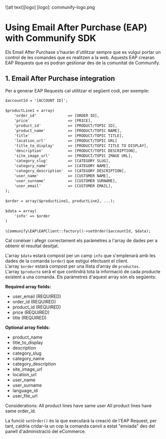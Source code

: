 ![alt text][logo]
[logo]: communify-logo.png
# Using Email After Purchase (EAP) with Communify SDK

Els Email After Purchase s'hauràn d'utilitzar sempre que es vulgui portar un control de les comandes que es realitzen a 
la web. Aquests EAP crearan EAP Requests que es podran gestionar des de la comunitat de Communify.

## 1. Email After Purchase integration

Per a generar EAP Requests cal utilitzar el següent codi, per exemple:  

    $accountId = '[ACCOUNT ID]';
    
    $productLine1 = array(
        'order_id'              => [ORDER ID],
        'price'                 => [PRICE],
        'product_id'            => [PRODUCT/TOPIC ID],
        'product_name'          => [PRODUCT/TOPIC NAME],
        'title'                 => [PRODUCT/TOPIC TITLE],
        'location_url'          => [PRODUCT/TOPIC URL]
        'title_to_display'      => [PRODUCT/TOPIC TITLE TO DISPLAY],
        'description'           => [PRODUCT/TOPIC DESCRIPTION],
        'site_image_url'        => [PRODUCT/TOPIC IMAGE URL],
        'category_slug'         => [CATEGORY SLUG],
        'category_name'         => [CATEGORY NAME],
        'category_description'  => [CATEGORY DESCRIPTION],
        'user_name'             => [CUSTOMER NAME],
        'user_surname'          => [CUSTOMER SURNAME],
        'user_email'            => [CUSTOMER EMAIL],            
    );
    
    $order = array($productLine1, productLine2, ...);
    
    $data = array(
        'info' => $order
    )

    \Communify\EAP\EAPClient::factory()->setOrder($accountId, $data);
    
Cal conèixer i afegir correctament els paràmetres a l'array de dades per a obtenir el resultat desitjat.

L'array `$data` estarà compost per un camp `info` que s'emplenarà amb les dades de la comanda (`order`) que estigui efectuant el client.   
L'array `$order` estarà compost per una llista d'array de `productes`.   
L'array `$producte` serà el que contindrà tota la informació de cada producte existent a una comanda. Els paràmetres d'aquest array són els següents:

**Required array fields:**

* user_email (REQUIRED)
* order_id (REQUIRED)
* product_id (REQUIRED)
* price (REQUIRED)
* title (REQUIRED)

**Optional array fields:**

* product_name
* title_to_display
* description
* category_slug
* category_name
* category_description
* site_image_url
* location_url
* user_name
* user_surname
* language_id
* user_file_url

Considerations: All product lines have same user All product lines have same order_id.

La funció `setOrder()` és la que executarà la creació de l'EAP Request, per tant, caldria cridar-la un cop la comanda 
canvii a estat "enviada" des del panell d'administració del eCommerce. 
